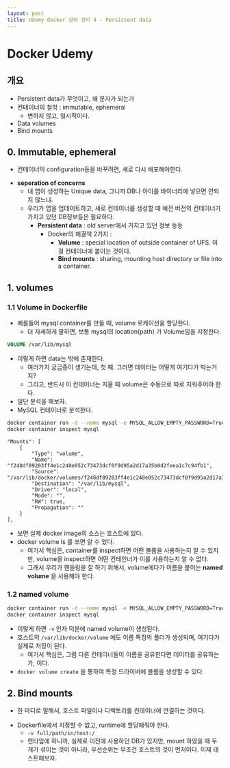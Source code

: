 ```yaml
---
layout: post
title: Udemy docker 강좌 정리 4 - Persistent data
---
```


# Docker Udemy

## 개요
* Persistent data가 무엇이고, 왜 문자가 되는가
* 컨테이너의 철학 : immutable, ephemeral
  - 변하지 않고, 일시적이다.
* Data volumes
* Bind mounts

## 0. Immutable, ephemeral
* 컨테이너의 configuration등을 바꾸려면, 새로 다시 배포해야한다.
- **seperation of concerns**
  - 내 앱이 생성하는 Unique data, 그니까 DB나 아이를 바이너리에 넣으면 안되지 않느냐.
  - 우리가 앱을 업데이트하고, 새로 컨테이너를 생성할 때 예전 버전의 컨테이너가 가지고 있던 DB정보등은 필요하다.
    - **Persistent data** : old server에서 가지고 있던 정보 등등
      - Docker의 해겷책 2가지 :
        - **Volume** : special location of outside container of UFS. 이걸 컨테이너에 붙이는 것이다.
        - **Bind mounts** : sharing, mounting host directory or file into a container.

## 1. volumes

### 1.1 Volume in Dockerfile
* 예를들어 mysql container를 만들 때, volume 로케이션을 할당한다.
  - 더 자세하게 말하면, 보통 mysql의 location(path) 가 Volume임을 지정한다.
```Dockerfile
VOLUME /var/lib/mysql
```
* 이렇게 하면 data는 밖에 존재한다.
  - 여러가지 궁금증이 생기는데, 첫 째. 그러면 데이터는 어떻게 여기다가 박는거지?
  - 그리고, 반드시 이 컨테이너는 지울 때 volume은 수동으로 따로 지워주어야 한다.
* 일단 분석을 해보자.
* MySQL 컨테이너로 분석한다.
```bash
docker container run -d --name mysql -e MYSQL_ALLOW_EMPTY_PASSWORD=True mysql
docker container inspect mysql
```

```
"Mounts": [
    {
        "Type": "volume",
        "Name": "f248df89203ff4e1c240e052c73473dcf0f9d95a2d17a35b8d2feea1c7c94fb1",
        "Source": "/var/lib/docker/volumes/f248df89203ff4e1c240e052c73473dcf0f9d95a2d17a35b8d2feea1c7c94fb1/_data",
        "Destination": "/var/lib/mysql",
        "Driver": "local",
        "Mode": "",
        "RW": true,
        "Propagation": ""
    }
],
```
* 보면 실제 docker image의 소스는 호스트에 있다.
* docker volume ls 를 쓰면 알 수 있다.
  - 여기서 핵심은, container를 inspect하면 어떤 볼륨을 사용하는지 알 수 있지만, volume을 inspect하면 어떤 컨테인너가 이를 사용하는지 알 수 없다.
  - 그래서 우리가 핸들링을 잘 하기 위해서, volume에다가 이름을 붙이는 **named volume** 을 사용해야 한다.

### 1.2 named volume
```bash
docker container run -d --name mysql -e MYSQL_ALLOW_EMPTY_PASSWORD=True -v mysql-db:/var/lib/mysql mysql
docker container inspect mysql
```
* 이렇게 하면 ```-v``` 인자 덕분에 named volume이 생성된다.
* 호스트의 ```/var/lib/docker/volume``` 에도 이름 특정의 폴더가 생성되며, 여기다가 실제로 저장이 된다.
  - 여기서 핵심은, 그럼 다른 컨테이너들이 이름을 공유한다면 데이터를 공유하는가, 이다.
* ```docker volume create``` 을 통하여 특정 드라이버에 볼륨을 생성할 수 있다.

## 2. Bind mounts
* 한 마디로 말해서, 호스트 파일이나 디렉토리를 컨테이너에 연결하는 것이다.
- Dockerfile에서 지정할 수 없고, runtime에 할당해줘야 한다.
  - ```-v full/path/in/host:/```
  - 런타임에 하니까, 실제로 이전에 사용하던 DB가 있지만, mount 하였을 때 두 개가 섞이는 것이 아니라, 우선순위는 무조건 호스트의 것이 먼저이다.
이제 테스트해보자.
